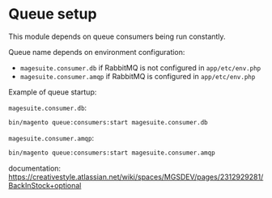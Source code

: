# Queue setup

This module depends on queue consumers being run constantly.

Queue name depends on environment configuration:
- `magesuite.consumer.db` if RabbitMQ is not configured in `app/etc/env.php`
- `magesuite.consumer.amqp` if RabbitMQ is configured in `app/etc/env.php`

Example of queue startup:

`magesuite.consumer.db`:
```bash
bin/magento queue:consumers:start magesuite.consumer.db
```
`magesuite.consumer.amqp`:
```bash
bin/magento queue:consumers:start magesuite.consumer.amqp
```

documentation: https://creativestyle.atlassian.net/wiki/spaces/MGSDEV/pages/2312929281/BackInStock+optional
